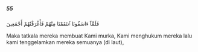 ##### 55

<span class="ayah">فَلَمَّآ ءَاسَفُونَا ٱنتَقَمْنَا مِنْهُمْ فَأَغْرَقْنَٰهُمْ أَجْمَعِينَ</span>

<span class="ayah_translation">Maka tatkala mereka membuat Kami murka, Kami menghukum mereka lalu kami tenggelamkan mereka semuanya (di laut),</span>
